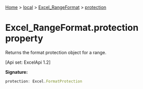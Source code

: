 [Home](./index) &gt; [local](local.md) &gt; [Excel\_RangeFormat](local.excel_rangeformat.md) &gt; [protection](local.excel_rangeformat.protection.md)

# Excel\_RangeFormat.protection property

Returns the format protection object for a range. 

 \[Api set: ExcelApi 1.2\]

**Signature:**
```javascript
protection: Excel.FormatProtection
```
